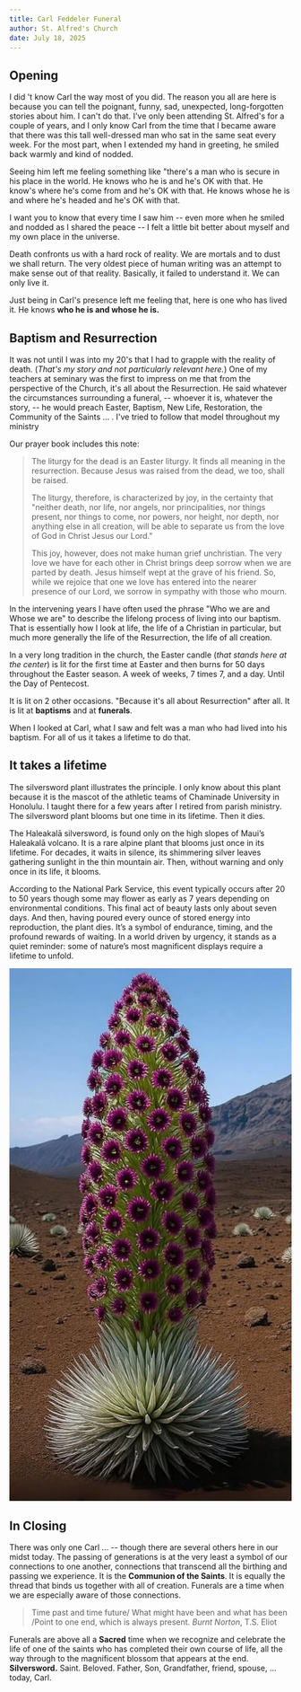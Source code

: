 ```yaml
---
title: Carl Feddeler Funeral
author: St. Alfred's Church
date: July 18, 2025
---
```



## Opening

I did 't know Carl the way most of you did. The reason you all are here is because you can tell the poignant, funny, sad, unexpected, long-forgotten stories about him. I can't do that. I've only been attending St. Alfred's for a couple of years, and I only know Carl from the time that I became aware that there was this tall well-dressed man who sat in the same seat every week. For the most part, when I extended my hand in greeting, he smiled back warmly and kind of nodded.

Seeing him left me feeling something like "there's a man who is secure in his place in the world. He knows who he is and he's OK with that. He know's where he's come from and he's OK with that. He knows whose he is and where he's headed and he's OK with that.

I want you to know that every time I saw him -- even more when he smiled and nodded as I shared the peace -- I felt a little bit better about myself and my own place in the universe.

Death confronts us with a hard rock of reality. We are mortals and to dust we shall return. The very oldest piece of human writing was an attempt to make sense out of that reality. Basically, it failed to understand it. We can only live it.

Just being in Carl's presence left me feeling that, here is one who has lived it. He knows **who he is and whose he is.**

## Baptism and Resurrection

It was not until I was into my 20's that I had to grapple with the reality of death. (*That's my story and not particularly relevant here.*) One of my teachers at seminary was the first to impress on me that from the perspective of the Church, it's all about the Resurrection. He said whatever the circumstances surrounding a funeral, -- whoever it is, whatever the story, -- he would preach Easter, Baptism, New Life, Restoration, the Community of the Saints … . I've tried to follow that model throughout my ministry

Our prayer book includes this note:

> The liturgy for the dead is an Easter liturgy. It finds all meaning in the resurrection. Because Jesus was raised from the dead, we too, shall be raised.
>
> The liturgy, therefore, is characterized by joy, in the certainty that "neither death, nor life, nor angels, nor principalities, nor things present, nor things to come, nor powers, nor height, nor depth, nor anything else in all creation, will be able to separate us from the love of God in Christ Jesus our Lord."
>
> This joy, however, does not make human grief unchristian. The very love we have for each other in Christ brings deep sorrow when we are parted by death. Jesus himself wept at the grave of his friend. So, while we rejoice that one we love has entered into the nearer presence of our Lord, we sorrow in sympathy with those who mourn.

In the intervening years I have often used the phrase "Who we are and Whose we are" to describe the lifelong process of living into our baptism. That is essentially how I look at life, the life of a Christian in particular, but much more generally the life of the Resurrection, the life of all creation.

In a very long tradition in the church, the Easter candle (_that stands here at the center_) is lit for the first time at Easter and then burns for 50 days throughout the Easter season. A week of weeks, 7 times 7, and a day. Until the Day of Pentecost.

It is lit on 2 other occasions. "Because it's all about Resurrection" after all. It is lit at **baptisms** and at **funerals**.

When I looked at Carl, what I saw and felt was a man who had lived into his baptism. For all of us it takes a lifetime to do that.

## It takes a lifetime

The silversword plant illustrates the principle. I only know about this plant because it is the mascot of the athletic teams of Chaminade University in Honolulu. I taught there for a few years after I retired from parish ministry. The silversword plant blooms but one time in its lifetime. Then it dies.

The Haleakalā silversword, is found only on the high slopes of Maui’s Haleakalā volcano. It is a rare alpine plant that blooms just once in its lifetime. For decades, it waits in silence, its shimmering silver leaves gathering sunlight in the thin mountain air. Then, without warning and only once in its life, it blooms.

According to the National Park Service, this event typically occurs after 20 to 50 years though some may flower as early as 7 years depending on environmental conditions. This final act of beauty lasts only about seven days. And then, having poured every ounce of stored energy into reproduction, the plant dies. It’s a symbol of endurance, timing, and the profound rewards of waiting. In a world driven by urgency, it stands as a quiet reminder: some of nature’s most magnificent displays require a lifetime to unfold.

![silversword.png](silversword.png)

## In Closing

There was only one Carl ... -- though there are several others here in our midst today. The passing of generations is at the very least a symbol of our connections to one another, connections that transcend all the birthing and passing we experience. It is the **Communion of the Saints**. It is equally the thread that binds us together with all of creation. Funerals are a time when we are especially aware of those connections.

> Time past and time future/ What might have been and what has been /Point to one end, which is always present. _Burnt Norton_, T.S. Eliot

Funerals are above all a **Sacred** time when we recognize and celebrate the life of one of the saints who has completed their own course of life, all the way through to the magnificent blossom that appears at the end. **Silversword.** Saint. Beloved. Father, Son, Grandfather, friend, spouse, ... today, Carl.
